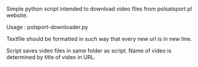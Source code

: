 Simple python script intended to download video files from polsatsport.pl website. 

Usage : polsport-downloader.py <textfile>
 
Textfile should be formatted in such way that every new url is in new line.

Script saves video files in same folder as script. Name of video is determined by title of video in URL.
 
